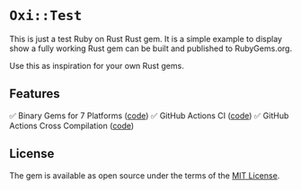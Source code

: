 # `Oxi::Test`

This is just a test Ruby on Rust Rust gem. It is a simple example to display
show a fully working Rust gem can be built and published to RubyGems.org.

Use this as inspiration for your own Rust gems.

## Features

✅ Binary Gems for 7 Platforms ([code](Rakefile))
✅ GitHub Actions CI ([code](.github/workflows/ci.yml))
✅ GitHub Actions Cross Compilation ([code](.github/workflows/cross-gem.yml))

## License

The gem is available as open source under the terms of the [MIT License](https://opensource.org/licenses/MIT).
